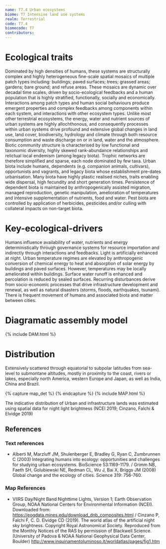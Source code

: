```yaml
---
name: T7.4 Urban ecosystems
biome: T7 Intensive land use systems
realm: Terrestrial
code: T7.4
biomecode: T7
contributors:
---
```


# Ecological traits

Dominated by high densities of humans, these systems are structurally complex and highly heterogeneous fine-scale spatial mosaics of multiple patch types including: buildings; paved surfaces; trees; grassed areas; gardens; bare ground; and refuse areas. These mosaics are dynamic over decadal time scales, driven by socio-ecological feedbacks and a human population that is highly stratified, functionally, socially and economically. Interactions among patch types and human social behaviours produce emergent properties and complex feedbacks among components within each system, and interactions with other ecosystem types. Unlike most other terrestrial ecosystems, the energy, water and nutrient sources of urban systems are highly allochthonous, and consequently processes within urban systems drive profound and extensive global changes in land use, land cover, biodiversity, hydrology and climate through both resource consumption and waste discharge on or in land, water and the atmosphere. Biotic community structure is characterised by low functional and taxonomic diversity, highly skewed rank-abundance relationships and relictual local endemism (among legacy biota). Trophic networks are therefore simplified and sparse, each node dominated by few taxa. Urban biota include humans, dependents (e.g. companion animals, cultivars), opportunists and vagrants, and legacy biota whose establishment pre-dates urbanisation. Many biota have highly plastic realised niches, traits enabling wide dispersal, high fecundity and short generation times. Persistence of dependent biota is maintained by anthropogenically assisted migration, managed reproduction, genetic manipulation, amelioration of temperatures and intensive supplementation of nutrients, food and water. Pest biota are controlled by application of herbicides, pesticides and/or culling with collateral impacts on non-target biota.

# Key-ecological-drivers

Humans influence availability of water, nutrients and energy deterministically through governance systems for resource importation and indirectly through interactions and feedbacks. Light is artificially enhanced at night. Urban temperature regimes are elevated by anthropogenic conversion of chemical energy to heat and absorption of solar energy by buildings and paved surfaces. However, temperatures may be locally ameliorated within buildings. Surface water runoff is enhanced and percolation is reduced by sealed surfaces. Recurring disturbances derive from socio-economic processes that drive infrastructure development and renewal, as well as natural disasters (storms, floods, earthquakes, tsunami). There is frequent movement of humans and associated biota and matter between cities.

# Diagramatic assembly model

{% include DAM.html %}

# Distribution

Extensively scattered through equatorial to subpolar latitudes from sea-level to submontane altitudes, mostly in proximity to the coast, rivers or lakes, especially north America, western Europe and Japan, as well as India, China and Brazil.

{% capture map_det %}  {% endcapture %}
{% include MAP.html %}

The indicative distribution of Urban and infrastructure lands was estimated using spatial data for night light brightness (NCEI 2019; Cinzano, Falchi & Elvidge 2019)

## References
### Text references
* Alberti M, Marzluff JM, Shulenberger E, Bradley G, Ryan C, Zumbrunnen C (2003) Integrating humans into ecology: opportunities and challenges for studying urban ecosystems. BioScience 53:1169-1179. / Grimm NB, Faeth SH, Golubiewski NE, Redman CL, Wu J, Bai X, Briggs JM (2008) Global change and the ecology of cities. Science 319: 756-760.
### Map References
* VIIRS Day/Night Band Nighttime Lights, Version 1; Earth Observation Group, NOAA National Centers for Environmental Information (NCEI). Downloaded from: https://eogdata.mines.edu/download_dnb_composites.html / Cinzano P, Falchi F, C. D. Elvidge CD (2019). The world atlas of the artificial night sky brightness. Copyright Royal Astronomical Society. Reproduced from the Monthly Notices of the RAS by permission of Blackwell Science. (University of Padova & NOAA National Geophysical Data Center, Boulder) http://www.inquinamentoluminoso.it/worldatlas/pages/fig1.htm
